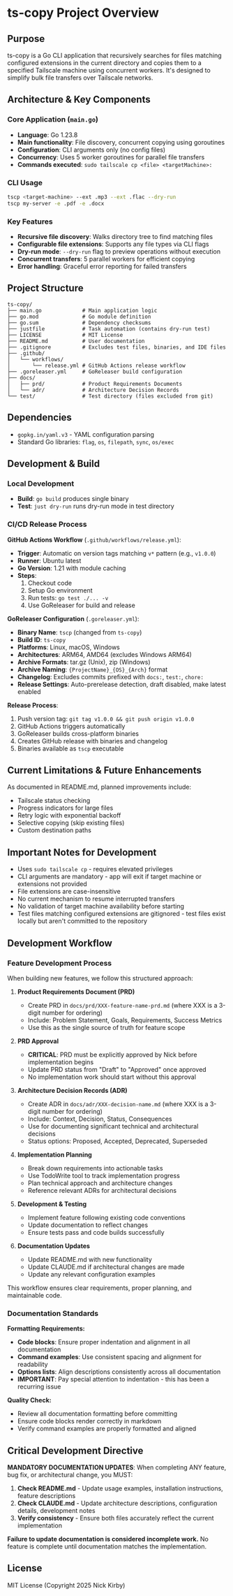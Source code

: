 # ts-copy Project Overview

## Purpose
ts-copy is a Go CLI application that recursively searches for files matching configured extensions in the current directory and copies them to a specified Tailscale machine using concurrent workers. It's designed to simplify bulk file transfers over Tailscale networks.

## Architecture & Key Components

### Core Application (`main.go`)
- **Language**: Go 1.23.8
- **Main functionality**: File discovery, concurrent copying using goroutines
- **Configuration**: CLI arguments only (no config files)
- **Concurrency**: Uses 5 worker goroutines for parallel file transfers
- **Commands executed**: `sudo tailscale cp <file> <targetMachine>:`

### CLI Usage
```bash
tscp <target-machine> --ext .mp3 --ext .flac --dry-run
tscp my-server -e .pdf -e .docx
```

### Key Features
- **Recursive file discovery**: Walks directory tree to find matching files
- **Configurable file extensions**: Supports any file types via CLI flags
- **Dry-run mode**: `--dry-run` flag to preview operations without execution
- **Concurrent transfers**: 5 parallel workers for efficient copying
- **Error handling**: Graceful error reporting for failed transfers

## Project Structure
```
ts-copy/
├── main.go             # Main application logic
├── go.mod              # Go module definition
├── go.sum              # Dependency checksums
├── justfile            # Task automation (contains dry-run test)
├── LICENSE             # MIT License
├── README.md           # User documentation
├── .gitignore          # Excludes test files, binaries, and IDE files
├── .github/
│   └── workflows/
│       └── release.yml # GitHub Actions release workflow
├── .goreleaser.yml     # GoReleaser build configuration
├── docs/
│   ├── prd/            # Product Requirements Documents
│   └── adr/            # Architecture Decision Records
└── test/               # Test directory (files excluded from git)
```

## Dependencies
- `gopkg.in/yaml.v3` - YAML configuration parsing
- Standard Go libraries: `flag`, `os`, `filepath`, `sync`, `os/exec`

## Development & Build

### Local Development
- **Build**: `go build` produces single binary
- **Test**: `just dry-run` runs dry-run mode in test directory

### CI/CD Release Process
**GitHub Actions Workflow** (`.github/workflows/release.yml`):
- **Trigger**: Automatic on version tags matching `v*` pattern (e.g., `v1.0.0`)
- **Runner**: Ubuntu latest
- **Go Version**: 1.21 with module caching
- **Steps**:
  1. Checkout code
  2. Setup Go environment
  3. Run tests: `go test ./... -v`
  4. Use GoReleaser for build and release

**GoReleaser Configuration** (`.goreleaser.yml`):
- **Binary Name**: `tscp` (changed from `ts-copy`)
- **Build ID**: `ts-copy`
- **Platforms**: Linux, macOS, Windows
- **Architectures**: ARM64, AMD64 (excludes Windows ARM64)
- **Archive Formats**: tar.gz (Unix), zip (Windows)
- **Archive Naming**: `{ProjectName}_{OS}_{Arch}` format
- **Changelog**: Excludes commits prefixed with `docs:`, `test:`, `chore:`
- **Release Settings**: Auto-prerelease detection, draft disabled, make latest enabled

**Release Process**:
1. Push version tag: `git tag v1.0.0 && git push origin v1.0.0`
2. GitHub Actions triggers automatically
3. GoReleaser builds cross-platform binaries
4. Creates GitHub release with binaries and changelog
5. Binaries available as `tscp` executable

## Current Limitations & Future Enhancements
As documented in README.md, planned improvements include:
- Tailscale status checking
- Progress indicators for large files
- Retry logic with exponential backoff
- Selective copying (skip existing files)
- Custom destination paths

## Important Notes for Development
- Uses `sudo tailscale cp` - requires elevated privileges
- CLI arguments are mandatory - app will exit if target machine or extensions not provided
- File extensions are case-insensitive
- No current mechanism to resume interrupted transfers
- No validation of target machine availability before starting
- Test files matching configured extensions are gitignored - test files exist locally but aren't committed to the repository

## Development Workflow

### Feature Development Process
When building new features, we follow this structured approach:

1. **Product Requirements Document (PRD)**
   - Create PRD in `docs/prd/XXX-feature-name-prd.md` (where XXX is a 3-digit number for ordering)
   - Include: Problem Statement, Goals, Requirements, Success Metrics
   - Use this as the single source of truth for feature scope

2. **PRD Approval**
   - **CRITICAL**: PRD must be explicitly approved by Nick before implementation begins
   - Update PRD status from "Draft" to "Approved" once approved
   - No implementation work should start without this approval

3. **Architecture Decision Records (ADR)**
   - Create ADR in `docs/adr/XXX-decision-name.md` (where XXX is a 3-digit number for ordering)
   - Include: Context, Decision, Status, Consequences
   - Use for documenting significant technical and architectural decisions
   - Status options: Proposed, Accepted, Deprecated, Superseded

4. **Implementation Planning**
   - Break down requirements into actionable tasks
   - Use TodoWrite tool to track implementation progress
   - Plan technical approach and architecture changes
   - Reference relevant ADRs for architectural decisions

5. **Development & Testing**
   - Implement feature following existing code conventions
   - Update documentation to reflect changes
   - Ensure tests pass and code builds successfully

6. **Documentation Updates**
   - Update README.md with new functionality
   - Update CLAUDE.md if architectural changes are made
   - Update any relevant configuration examples

This workflow ensures clear requirements, proper planning, and maintainable code.

### Documentation Standards

**Formatting Requirements:**
- **Code blocks**: Ensure proper indentation and alignment in all documentation
- **Command examples**: Use consistent spacing and alignment for readability
- **Options lists**: Align descriptions consistently across all documentation
- **IMPORTANT**: Pay special attention to indentation - this has been a recurring issue

**Quality Check:**
- Review all documentation formatting before committing
- Ensure code blocks render correctly in markdown
- Verify command examples are properly formatted and aligned

## Critical Development Directive

**MANDATORY DOCUMENTATION UPDATES**: When completing ANY feature, bug fix, or architectural change, you MUST:

1. **Check README.md** - Update usage examples, installation instructions, feature descriptions
2. **Check CLAUDE.md** - Update architecture descriptions, configuration details, development notes
3. **Verify consistency** - Ensure both files accurately reflect the current implementation

**Failure to update documentation is considered incomplete work.** No feature is complete until documentation matches the implementation.

## License
MIT License (Copyright 2025 Nick Kirby)